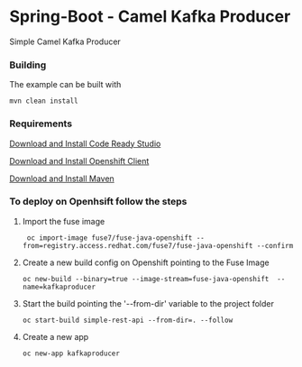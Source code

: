 # Spring-Boot - Camel Kafka Producer

Simple Camel Kafka Producer

### Building

The example can be built with

    mvn clean install

### Requirements

[Download and Install Code Ready Studio](https://developers.redhat.com/products/codeready-studio/download)

[Download and Install Openshift Client](https://access.redhat.com/downloads/content/290/ver=4.5/rhel---8/4.5.8/x86_64/product-software)

[Download and Install Maven](https://maven.apache.org/download.cgi)


### To deploy on Openhsift follow the steps


1. Import the fuse image

        oc import-image fuse7/fuse-java-openshift --from=registry.access.redhat.com/fuse7/fuse-java-openshift --confirm

2. Create a new build config on Openshift pointing to the Fuse Image

       oc new-build --binary=true --image-stream=fuse-java-openshift  --name=kafkaproducer

3. Start the build pointing the '--from-dir' variable to the project folder

       oc start-build simple-rest-api --from-dir=. --follow

4. Create a new app

       oc new-app kafkaproducer
    
    
    

